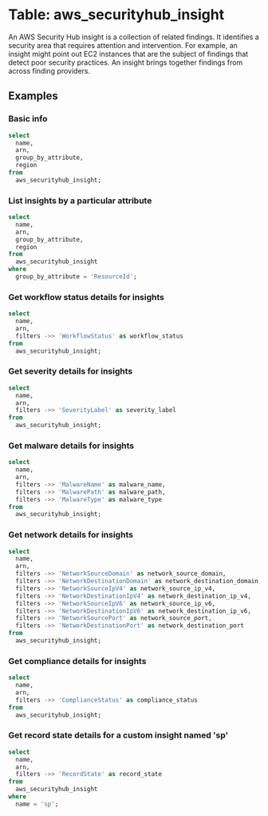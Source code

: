 # Table: aws_securityhub_insight

An AWS Security Hub insight is a collection of related findings. It identifies a security area that requires attention and intervention. For example, an insight might point out EC2 instances that are the subject of findings that detect poor security practices. An insight brings together findings from across finding providers.

## Examples

### Basic info

```sql
select
  name,
  arn,
  group_by_attribute,
  region
from
  aws_securityhub_insight;
```

### List insights by a particular attribute

```sql
select
  name,
  arn,
  group_by_attribute,
  region
from
  aws_securityhub_insight
where
  group_by_attribute = 'ResourceId';
```

### Get workflow status details for insights

```sql
select
  name,
  arn,
  filters ->> 'WorkflowStatus' as workflow_status
from
  aws_securityhub_insight;
```

### Get severity details for insights

```sql
select
  name,
  arn,
  filters ->> 'SeverityLabel' as severity_label
from
  aws_securityhub_insight;
```

### Get malware details for insights

```sql
select
  name,
  arn,
  filters ->> 'MalwareName' as malware_name,
  filters ->> 'MalwarePath' as malware_path,
  filters ->> 'MalwareType' as malware_type
from
  aws_securityhub_insight;
```

### Get network details for insights

```sql
select
  name,
  arn,
  filters ->> 'NetworkSourceDomain' as network_source_domain,
  filters ->> 'NetworkDestinationDomain' as network_destination_domain,
  filters ->> 'NetworkSourceIpV4' as network_source_ip_v4,
  filters ->> 'NetworkDestinationIpV4' as network_destination_ip_v4,
  filters ->> 'NetworkSourceIpV6' as network_source_ip_v6,
  filters ->> 'NetworkDestinationIpV6' as network_destination_ip_v6,
  filters ->> 'NetworkSourcePort' as network_source_port,
  filters ->> 'NetworkDestinationPort' as network_destination_port
from
  aws_securityhub_insight;
```

### Get compliance details for insights

```sql
select
  name,
  arn,
  filters ->> 'ComplianceStatus' as compliance_status
from
  aws_securityhub_insight;
```

### Get record state details for a custom insight named 'sp'

```sql
select
  name,
  arn,
  filters ->> 'RecordState' as record_state
from
  aws_securityhub_insight
where
  name = 'sp';
```